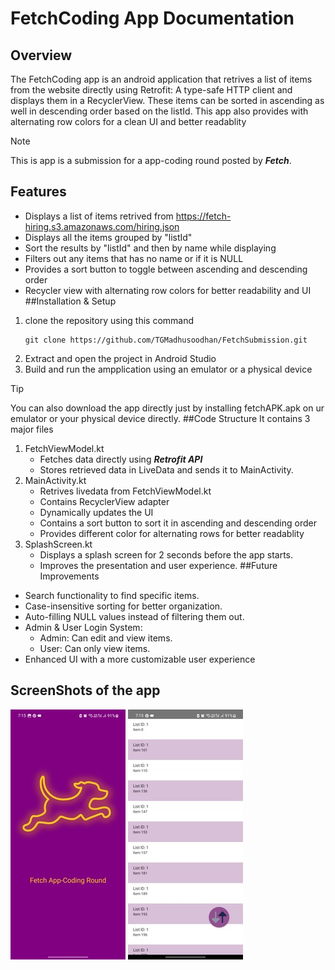 # FetchCoding App Documentation
## Overview
The FetchCoding app is an android application that retrives a list of items from the website directly using Retrofit: A type-safe HTTP client and displays them in a RecyclerView. These items can be sorted in ascending as well in descending order based on the listId.
This app also provides with alternating row colors for a clean UI and better readablity 
> [!NOTE]
> This is app is a submission for a app-coding round posted by ***Fetch***.
## Features
* Displays a list of items retrived from  <a> https://fetch-hiring.s3.amazonaws.com/hiring.json </a>
* Displays all the items grouped by "listId"
* Sort the results by "listId" and then by name while displaying
* Filters out any items that has no name or if it is NULL
* Provides a sort button to toggle between ascending and descending order
* Recycler view with alternating row colors for better readability and UI
##Installation & Setup
1. clone the repository using this command
   ```
   git clone https://github.com/TGMadhusoodhan/FetchSubmission.git
   ```
2. Extract and open the project in Android Studio
3. Build and run the ampplication using an emulator or a physical device
> [!TIP]
> You can also download the app directly just by installing fetchAPK.apk on ur emulator or your physical device directly.
##Code Structure
It contains 3 major files
1. FetchViewModel.kt
    - Fetches data directly using ***Retrofit API***
    - Stores retrieved data in LiveData and sends it to MainActivity.
2. MainActivity.kt
    - Retrives livedata from FetchViewModel.kt
    - Contains RecyclerView adapter
    - Dynamically updates the UI
    - Contains a sort button to sort it in ascending and descending order
    - Provides different color for alternating rows for better readablity
3. SplashScreen.kt
    - Displays a splash screen for 2 seconds before the app starts.
    - Improves the presentation and user experience. 
##Future Improvements
* Search functionality to find specific items.
* Case-insensitive sorting for better organization.
* Auto-filling NULL values instead of filtering them out.
* Admin & User Login System:
  - Admin: Can edit and view items.
  - User: Can only view items.
* Enhanced UI with a more customizable user experience

## ScreenShots of the app
![Screenshot of Splash Screen of the app.](https://github.com/TGMadhusoodhan/FetchSubmission/blob/main/AppSS1.jpg)
![Screenshot of data display of the app.](https://github.com/TGMadhusoodhan/FetchSubmission/blob/main/AppSS2.jpg)
